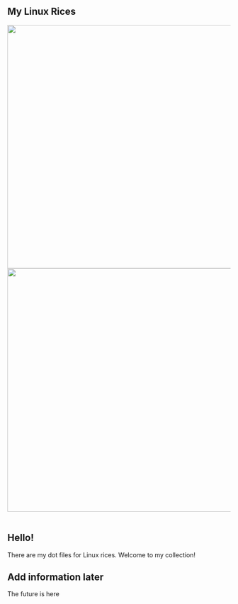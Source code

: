 ## My Linux Rices

<div align="center">
<img src="https://github.com/Creep7er/Linux_dotfiles/blob/main/i3wm/img/Screen_1.png" width="550">

<img src="https://github.com/Creep7er/Linux_dotfiles/blob/main/i3wm/img/Screen2.png" width="550">

</div>
<br />

## Hello!
There are my dot files for Linux rices. Welcome to my collection!

## Add information later
The future is here
